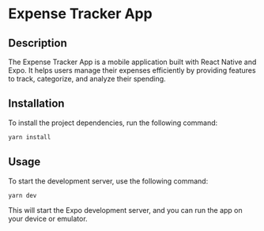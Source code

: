 # Expense Tracker App

## Description

The Expense Tracker App is a mobile application built with React Native and Expo. It helps users manage their expenses efficiently by providing features to track, categorize, and analyze their spending.

## Installation

To install the project dependencies, run the following command:

```bash
yarn install
```

## Usage

To start the development server, use the following command:

```bash
yarn dev
```

This will start the Expo development server, and you can run the app on your device or emulator.
